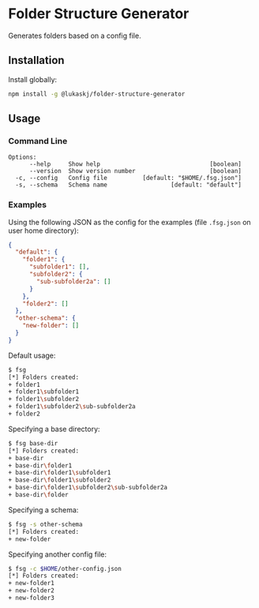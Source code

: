 # Folder Structure Generator

Generates folders based on a config file.

## Installation

Install globally:

```sh
npm install -g @lukaskj/folder-structure-generator
```
## Usage

### Command Line

```
Options:
      --help     Show help                               [boolean]
      --version  Show version number                     [boolean]
  -c, --config   Config file          [default: "$HOME/.fsg.json"]
  -s, --schema   Schema name                  [default: "default"]
```

### Examples

Using the following JSON as the config for the examples (file `.fsg.json` on user home directory):
```json
{
  "default": {
    "folder1": {
      "subfolder1": [],
      "subfolder2": {
        "sub-subfolder2a": []
      }
    },
    "folder2": []
  },
  "other-schema": {
    "new-folder": []
  }
}
```

Default usage:
```bash
$ fsg
[*] Folders created: 
+ folder1
+ folder1\subfolder1
+ folder1\subfolder2
+ folder1\subfolder2\sub-subfolder2a
+ folder2
```

Specifying a base directory:
```bash
$ fsg base-dir
[*] Folders created: 
+ base-dir
+ base-dir\folder1
+ base-dir\folder1\subfolder1
+ base-dir\folder1\subfolder2
+ base-dir\folder1\subfolder2\sub-subfolder2a
+ base-dir\folder
```

Specifying a schema:
```bash
$ fsg -s other-schema
[*] Folders created: 
+ new-folder
```

Specifying another config file:
```bash
$ fsg -c $HOME/other-config.json
[*] Folders created: 
+ new-folder1
+ new-folder2
+ new-folder3
```

